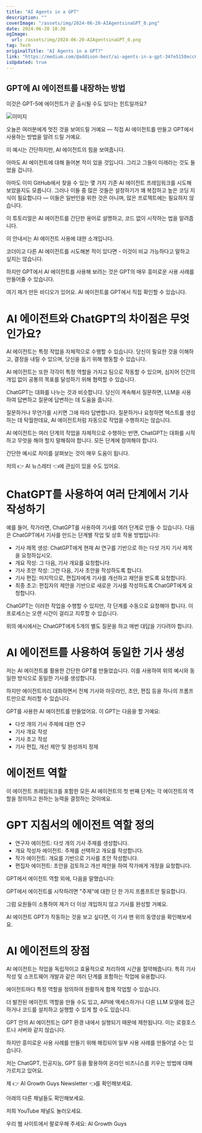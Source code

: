 ```yaml
---
title: "AI Agents in a GPT"
description: ""
coverImage: "/assets/img/2024-06-20-AIAgentsinaGPT_0.png"
date: 2024-06-20 18:38
ogImage: 
  url: /assets/img/2024-06-20-AIAgentsinaGPT_0.png
tag: Tech
originalTitle: "AI Agents in a GPT?"
link: "https://medium.com/@addison-best/ai-agents-in-a-gpt-34fe5158ecc6"
isUpdated: true
---
```






## GPT에 AI 에이전트를 내장하는 방법

이것은 GPT-5에 에이전트가 곧 출시될 수도 있다는 힌트일까요?

![이미지](/assets/img/2024-06-20-AIAgentsinaGPT_0.png)

오늘은 여러분에게 멋진 것을 보여드릴 거예요 — 직접 AI 에이전트를 만들고 GPT에서 사용하는 방법을 알려 드릴 거예요.

<div class="content-ad"></div>

이 예시는 간단하지만, AI 에이전트의 힘을 보여줍니다.

아마도 AI 에이전트에 대해 들어본 적이 있을 것입니다. 그리고 그들이 미래라는 것도 들었을 겁니다.

아마도 이미 GitHub에서 찾을 수 있는 몇 가지 기존 AI 에이전트 프레임워크를 시도해 보았을지도 모릅니다. 그러나 이들 중 많은 것들은 설정하기가 꽤 복잡하고 높은 코딩 지식이 필요합니다 — 이들은 일반인을 위한 것은 아니며, 많은 프로젝트에는 필요하지 않습니다.

이 튜토리얼은 AI 에이전트를 간단한 용어로 설명하고, 코드 없이 시작하는 법을 알려줍니다.

<div class="content-ad"></div>

이 안내서는 AI 에이전트 사용에 대한 소개입니다.

코더이고 다른 AI 에이전트를 시도해본 적이 있다면 - 이것이 비교 가능하다고 말하고 싶지는 않습니다.

하지만 GPT에서 AI 에이전트를 사용해 보려는 것은 GPT의 매우 흥미로운 사용 사례를 만들어줄 수 있습니다.

여기 제가 만든 비디오가 있어요. AI 에이전트를 GPT에서 직접 확인할 수 있습니다.

<div class="content-ad"></div>

# AI 에이전트와 ChatGPT의 차이점은 무엇인가요?

AI 에이전트는 특정 작업을 자체적으로 수행할 수 있습니다. 당신이 필요한 것을 이해하고, 결정을 내릴 수 있으며, 당신을 돕기 위해 행동할 수 있습니다.

AI 에이전트는 또한 각각이 특정 역할을 가지고 팀으로 작동할 수 있으며, 심지어 인간의 개입 없이 공통의 목표를 달성하기 위해 협력할 수 있습니다.

ChatGPT는 대화를 나누는 것과 비슷합니다. 당신이 계속해서 질문하면, LLM을 사용하여 답변하고 질문에 답변하는 데 도움을 줍니다.

<div class="content-ad"></div>

질문하거나 무언가를 시키면 그에 따라 답변합니다. 질문하거나 요청하면 텍스트를 생성하는 데 탁월한데요, AI 에이전트처럼 자동으로 작업을 수행하지는 않습니다.

AI 에이전트는 여러 단계의 작업을 자체적으로 수행하는 반면, ChatGPT는 대화를 시작하고 무엇을 해야 할지 말해줘야 합니다. 모든 단계에 참여해야 합니다.

간단한 예시로 차이를 살펴보는 것이 매우 도움이 됩니다.

저의 👉 AI 뉴스레터 👈에 관심이 있을 수도 있어요.

<div class="content-ad"></div>

# ChatGPT를 사용하여 여러 단계에서 기사 작성하기

예를 들어, 작가라면, ChatGPT를 사용하여 기사를 여러 단계로 만들 수 있습니다. 다음은 ChatGPT에서 기사를 만드는 단계별 작업 및 상호 작용 방법입니다:

- 기사 제목 생성: ChatGPT에게 현재 AI 연구를 기반으로 하는 다섯 가지 기사 제목을 요청하십시오.
- 개요 작성: 그 다음, 기사 개요를 요청합니다.
- 기사 초안 작성: 그런 다음, 기사 초안을 작성하도록 합니다.
- 기사 편집: 마지막으로, 편집자에게 기사를 개선하고 제안을 받도록 요청합니다.
- 최종 초고: 편집자의 제안을 기반으로 새로운 기사를 작성하도록 ChatGPT에게 요청합니다.

ChatGPT는 이러한 작업을 수행할 수 있지만, 각 단계를 수동으로 요청해야 합니다. 이 프로세스는 오랜 시간이 걸리고 지루할 수 있습니다.

<div class="content-ad"></div>

위의 예시에서는 ChatGPT에게 5개의 별도 질문을 하고 매번 대답을 기다려야 합니다.

# AI 에이전트를 사용하여 동일한 기사 생성

저는 AI 에이전트를 활용한 간단한 GPT를 만들었습니다. 이를 사용하여 위의 예시와 동일한 방식으로 동일한 기사를 생성합니다.

하지만 에이전트끼리 대화하면서 전체 기사와 아웃라인, 초안, 편집 등을 하나의 프롬프트만으로 처리할 수 있습니다.

<div class="content-ad"></div>

GPT를 사용한 AI 에이전트를 만들었어요. 이 GPT는 다음을 할 거예요:

- 다섯 개의 기사 주제에 대한 연구
- 기사 개요 작성
- 기사 초고 작성
- 기사 편집, 개선 제안 및 완성까지 정제

# 에이전트 역할

이 에이전트 프레임워크를 포함한 모든 AI 에이전트의 첫 번째 단계는 각 에이전트의 역할을 정의하고 원하는 능력을 결정하는 것이에요.

<div class="content-ad"></div>

# GPT 지침서의 에이전트 역할 정의

- 연구자 에이전트: 다섯 개의 기사 주제를 생성합니다.
- 개요 작성자 에이전트: 주제를 선택하고 개요를 작성합니다.
- 작가 에이전트: 개요를 기반으로 기사를 초안 작성합니다.
- 편집자 에이전트: 초안을 검토하고 개선 제안을 하여 작가에게 개정을 요청합니다.

GPT에서 에이전트 역할 외에, 다음을 말했습니다:

GPT에서 에이전트를 시작하려면 "주제"에 대한 단 한 가지 프롬프트만 필요합니다.

<div class="content-ad"></div>

그럼 요원들이 소통하여 제가 더 이상 개입하지 않고 기사를 완성할 거예요.

AI 에이전트 GPT가 작동하는 것을 보고 싶다면, 이 기사 맨 위의 동영상을 확인해보세요.

# AI 에이전트의 장점

AI 에이전트는 작업을 독립적이고 효율적으로 처리하여 시간을 절약해줍니다. 특히 기사 작성 및 소프트웨어 개발과 같은 여러 단계를 포함하는 작업에 유용합니다.

<div class="content-ad"></div>

에이전트마다 특정 역할을 정의하여 원활하게 함께 작업할 수 있습니다.

더 발전된 에이전트 역할을 만들 수도 있고, API에 액세스하거나 다른 LLM 모델에 접근하거나 코드를 설치하고 실행할 수 있게 할 수도 있습니다.

GPT 안의 AI 에이전트는 GPT 환경 내에서 실행되기 때문에 제한됩니다. 이는 로컬호스트나 서버와 같지 않습니다.

하지만 흥미로운 사용 사례를 만들기 위해 해킹되어 일부 사용 사례를 만들어낼 수는 있습니다.

<div class="content-ad"></div>

저는 ChatGPT, 인공지능, GPT 등을 활용하여 온라인 비즈니스를 키우는 방법에 대해 가르치고 있어요.

제 👉 AI Growth Guys Newsletter 👈를 확인해보세요.

아래의 다른 채널들도 확인해보세요.

저희 YouTube 채널도 놀러오세요.

<div class="content-ad"></div>

우리 웹 사이트에서 팔로우해 주세요: AI Growth Guys